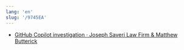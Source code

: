 ```yaml
---
lang: 'en'
slug: '/9745EA'
---
```


- [GitHub Copilot investigation · Joseph Saveri Law Firm & Matthew Butterick](https://githubcopilotinvestigation.com/)
